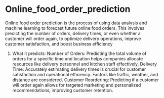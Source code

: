 # Online_food_order_prediction
Online food order prediction is the process of using data analysis and machine learning to forecast future online food orders. This involves predicting the number of orders, delivery times, or even whether a customer will order again, to optimize delivery operations, improve customer satisfaction, and boost business efficiency 
1. What it predicts:
Number of Orders:
Predicting the total volume of orders for a specific time and location helps companies allocate resources like delivery personnel and kitchen staff effectively. 
Delivery Time:
Accurately estimating delivery times is crucial for customer satisfaction and operational efficiency. Factors like traffic, weather, and distance are considered. 
Customer Reordering:
Predicting if a customer will order again allows for targeted marketing and personalized recommendations, improving customer retention. 

